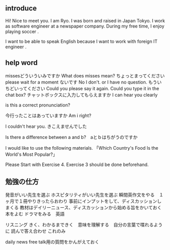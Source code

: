 ## introduce
Hi! Nice to meet you.
I am Ryo.
I was born and raised in Japan Tokyo. 
I work  as software engineer at a newspaper company.
During my free time, I enjoy playing soccer .

I want to be able to speak English 
because I want to work with foreign IT engineer .

## help word
missesどういういみですか
What does misses mean?
ちょっとまってください
please wait for a moment
ないです
No I don't. or I have no question.
もういちどいってください
Could you please say it again.
Could you type it in the chat box?
チャットボックスに入力してもらえますか
I can hear you clearly

is this a correct pronunciation?

今行ったことはあっていますか
Am i right?

I couldn't hear you. きこえませんでした

Is there a difference between a and b?　aとｂはちがうのですか


I would like to use the following materials.
「Which Country's Food Is the World's Most Popular?」

Please Start with Exercise 4.
Exercise 3 should be done beforehand.

## 勉強の仕方
発音がいい先生を選ぶ
ホスピタリティがいい先生を選ぶ
瞬間英作文をやる　１ヶ月で１冊やりきったらおわり
事前にインプットをして、ディスカッションしまくる
教材はデイリーニュース、ディスカッションから始める旨をかいておく
本をよむ
ドラマをみる　英語

リスニング
きく、わかるまできく　意味を理解する　自分の言葉で喋れるように
読んで答え合わせ
これのみ

daily news  free talk用の質問をかんがえておく
